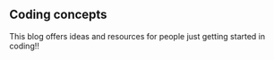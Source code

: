 ## Coding concepts

This blog offers ideas and resources for people just getting started in coding!!
